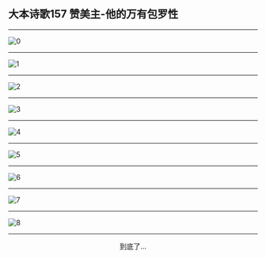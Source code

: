 
## 大本诗歌157 赞美主-他的万有包罗性
        
<div id="aplayer0"></div>

<div id="aplayer1"></div>

<div id="aplayer2"></div>

---

<img alt="0" data-original="https://cdn.jsdelivr.net/gh/k34869/shi/data/d0152/0">

---

<img alt="1" data-original="https://cdn.jsdelivr.net/gh/k34869/shi/data/d0152/1">

---

<img alt="2" data-original="https://cdn.jsdelivr.net/gh/k34869/shi/data/d0152/2">

---

<img alt="3" data-original="https://cdn.jsdelivr.net/gh/k34869/shi/data/d0152/3">

---

<img alt="4" data-original="https://cdn.jsdelivr.net/gh/k34869/shi/data/d0152/4">

---

<img alt="5" data-original="https://cdn.jsdelivr.net/gh/k34869/shi/data/d0152/5">

---

<img alt="6" data-original="https://cdn.jsdelivr.net/gh/k34869/shi/data/d0152/6">

---

<img alt="7" data-original="https://cdn.jsdelivr.net/gh/k34869/shi/data/d0152/7">

---

<img alt="8" data-original="https://cdn.jsdelivr.net/gh/k34869/shi/data/d0152/8">

---

<p style="text-align: center">到底了...</p>

<script src="/js/dist-view.js"></script>

<script>
MAIN.id = 'd0152';
        
const ap0 = new APlayer({
    container: document.getElementById('aplayer0'),
    volume: 1,
    loop: 'none',
    preload: 'none',
    audio: [{
        name: 'D157.mp3',
        artist: '大本诗歌',
        url: 'https://res.wx.qq.com/voice/getvoice?mediaid=MzI0NTk3MDM5M18yMjQ3NTIwMTQ4',
        cover: '/favicon'
    }]
});
const ap1 = new APlayer({
    container: document.getElementById('aplayer1'),
    volume: 1,
    loop: 'none',
    preload: 'none',
    audio: [{
        name: 'D157第一节领唱.mp3',
        artist: '大本诗歌',
        url: 'https://res.wx.qq.com/voice/getvoice?mediaid=MzI0NTk3MDM5M18yMjQ3NTIwMTQ5',
        cover: '/favicon'
    }]
});
const ap2 = new APlayer({
    container: document.getElementById('aplayer2'),
    volume: 1,
    loop: 'none',
    preload: 'none',
    audio: [{
        name: 'D157教唱版.mp3',
        artist: '大本诗歌',
        url: 'https://res.wx.qq.com/voice/getvoice?mediaid=MzI0NTk3MDM5M18yMjQ3NTIwMTUw',
        cover: '/favicon'
    }]
});
</script>
